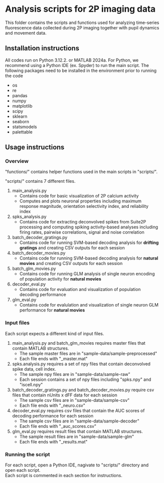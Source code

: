 # Analysis scripts for 2P imaging data
This folder contains the scripts and functions used for analyzing time-series fluorescence data collected during 2P imaging together with pupil dynamics and movement data.

## Installation instructions
All codes run on Python 3.12.2. or MATLAB 2024a.
For Python, we recommend using a Python IDE (ex. Spyder) to run the main script. 
The following packages need to be installed in the environment prior to running the code
- os
- re
- pandas
- numpy
- matplotlib
- scipy
- sklearn
- seaborn
- statsmodels
- palettable

## Usage instructions 

### Overview 
"functions/" contains helper functions used in the main scripts in "scripts/".  


"scripts/" contains 7 different files.
1. main_analysis.py
   - Contains code for basic visualization of 2P calcium activity 
   - Computes and plots neuronal properties including maximum response magnitude, orientation selectivity index, and reliability index 
2. spks_analysis.py
   - Contains code for extracting deconvolved spikes from Suite2P processing and computing spiking activity-based analyses including firing rates, pairwise correlations, signal and noise correlation
3. batch_decoder_gratings.py
   - Contains code for running SVM-based decoding analysis for **drifting gratings** and creating CSV outputs for each session
4. batch_decoder_movies.py
   - Contains code for running SVM-based decoding analysis for **natural movies** and creating CSV outputs for each session
5. batch_glm_movies.py
   - Contains code for running GLM analysis of single neuron encoding of population activity for **natural movies**
6. decoder_eval.py
   - Contains code for evaluation and visualization of population decoding performance
7. glm_eval.py
   - Contains code for evalulation and visualization of single neuron GLM performance for **natural movies**



### Input files
Each script expects a different kind of input files.
1. main_analysis.py and batch_glm_movies requires master files that contain MATLAB structures.
   - The sample master files are in "sample-data/sample-preprocessed"
   - Each file ends with "_master.mat"
2. spks.analysis.py requires a set of npy files that contain deconvolved spike data, cell index.
   - The sample npy files are in "sample-data/sample-raw"
   - Each session contains a set of npy files including "spks.npy" and "iscell.npy" 
3. batch_decoder_gratings.py and batch_decoder_movies.py require csv files that contain nUnits x dFF data for each session
   - The sample csv files are in "sample-data/sample-csv"
   - Each file ends with "_neuro.csv"
5. decoder_eval.py requires csv files that contain the AUC scores of decoding performance for each session
   - The sample csv files are in "sample-data/sample-decoder"
   - Each file ends with "_auc_scores.csv"
6. glm_eval.py requires result files that contain MATLAB structures.
   - The sample result files are in "sample-data/sample-glm"
   - Each file ends with "_results.mat"

### Running the script
For each script, open a Python IDE, nagivate to "scripts/" directory and open each script.  
Each script is commented in each section for instructions. 

